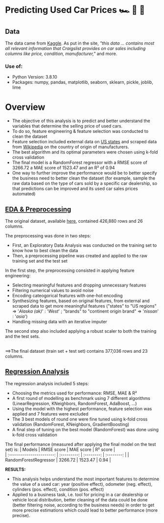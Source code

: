 # Predicting Used Car Prices 🏎️ 🚗 🚙
## Data
The data came from [Kaggle](https://www.kaggle.com/austinreese/craigslist-carstrucks-data). As put in the site, *"this data ... contains most all relevant information that Craigslist provides on car sales including columns like price, condition, manufacturer,"* and more. 

### Use of:
* Python Version: 3.8.10
* Packages: numpy, pandas, matplotlib, seaborn, sklearn, pickle, joblib, lime

# Overview
* The objective of this analysis is to predict and better understand the variables that determine the selling price of used cars. 
* To do so, feature engineering & feature selection was conducted to clean the dataset
* Feature selection included external data on [US states](https://github.com/cphalpert/census-regions) and scraped data from [Wikipedia](https://en.wikipedia.org/wiki/List_of_current_automobile_manufacturers_by_country) on the country of origin of manufacturers.
* The best algorithm and its optimal parameters were chosen using k-fold cross validation 
* The final model is a RandomForest regressor with a RMSE score of 3266.72 a MAE score of 1523.47 and an R² of 0.94
* One way to further improve the performance would be to better specify the business need to better clean the dataset (for example, sample the raw data based on the type of cars sold by a specific car dealership, so that predictions can be improved and its used car sales prices automated)


## [EDA & Preprocessing](https://github.com/pcmaldonado/Predicting_used_cars_price/tree/main/EDA_Preprocessing)
The original dataset, available [here](https://www.kaggle.com/austinreese/craigslist-carstrucks-data), contained 426,880 rows and 26 columns. 

The preprocessing was done in two steps:
* First, an Exploratory Data Analysis was conducted on the training set to know how to best clean the data
* Then, a preprocessing pipeline was created and applied to the raw training set and the test set 

In the first step, the preprocessing consisted in applying feature engineering:
*  Selecting meaningful features and dropping unnecessary features
*  Filtering numerical values to avoid noise
*  Encoding cateogorical features with one-hot encoding
*  Synthesizing features, based on original features, from external and scraped data to get more meaningful features 
	("states" to "US regions" => '*Alaska (ak)*' : '*West*' ; "brands" to "continent origin brand" => '*nissan*' : '*asia*')
*  Handling missing data with an iterative imputer

The second step also included applying a robust scaler to both the training and the test sets.

<br> ==>The final dataset (train set + test set) contains 377,036 rows and 23 columns.

    

## [Regression Analysis](https://github.com/pcmaldonado/Predicting_used_cars_price/tree/main/RegressionAnalysis)
The regression analysis included 5 steps:
* Choosing the metrics used for performance: RMSE, MAE & R²
* A first round of modelling as benchmark using 7 different algorithms (LinearRegression, KNeighbors, RandomForest, AdaBoost, ...)
* Using the model with the highest performance, feature selection was applied and 7 features  were excluded
* The 3 best models of round one were fine tuned using k-fold cross validation (RandomForest, KNeighbors, GradientBoosting)
* A final step of tuning on the best model (RandomForest) was done using k-fold cross validation

The final performance (measured after applying the final model on the test set) is:
| Models                    |  RMSE score | MAE score   |  R² score  |  
| :-----------------------: | :---------: | :--------:  | :--------: | 
| RandomForestRegressor     |  3266.72    |  1523.47    |  0.94      | 

**RESULTS:**
* This analysis helps understand the most important features to determine the value of a used car: year (positive effect), odometer (neg. effect), cylinders (pos. effect), condition (pos. effect)
* Applied to a business task, i.e. tool for pricing in a car dealership or vehicle local distribution, better cleaning of the data could be done (better filtering noise, according to the business needs) in order to get more precise estimations which could lead to better performance (more precise).